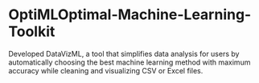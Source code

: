 # OptiMLOptimal-Machine-Learning-Toolkit
Developed DataVizML, a tool that simplifies data analysis for users by automatically choosing the best machine learning method with maximum accuracy while cleaning and visualizing CSV or Excel files.
